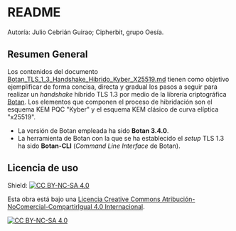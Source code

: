 # README

Autoría: Julio Cebrián Guirao; Cipherbit, grupo Oesía.

## Resumen General

Los contenidos del documento [Botan_TLS_1_3_Handshake_Hibrido_Kyber_X25519.md](Dirección) tienen como objetivo ejemplificar de forma concisa, directa y gradual los pasos a seguir para realizar un *handshake* híbrido TLS 1.3 por medio de la librería criptográfica [Botan](https://github.com/randombit/botan). Los elementos que componen el proceso de hibridación son el esquema KEM PQC "Kyber" y el esquema KEM clásico de curva elíptica "x25519".

- La versión de Botan empleada ha sido **Botan 3.4.0**.
- La herramienta de Botan con la que se ha establecido el *setup* TLS 1.3 ha sido **Botan-CLI** (*Command Line Interface* de Botan).

## Licencia de uso

Shield: [![CC BY-NC-SA 4.0][cc-by-nc-sa-shield]][cc-by-nc-sa]

Esta obra está bajo una
[Licencia Creative Commons Atribución-NoComercial-CompartirIgual 4.0 Internacional][cc-by-nc-sa].

[![CC BY-NC-SA 4.0][cc-by-nc-sa-image]][cc-by-nc-sa]

[cc-by-nc-sa]: https://creativecommons.org/licenses/by-nc-sa/4.0/deed.es
[cc-by-nc-sa-image]: https://licensebuttons.net/l/by-nc-sa/4.0/88x31.png
[cc-by-nc-sa-shield]: https://img.shields.io/badge/License-CC%20BY--NC--SA%204.0-lightgrey.svg
